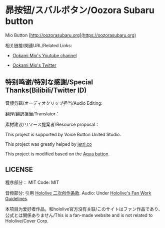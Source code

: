 # 昴按钮/スバルボタン/Oozora Subaru button

Mio Button [http://oozorasubaru.org](https://oozorasubaru.org)

相关链接/関連URL/Related Links:

* [Ookami Mio's Youtube channel](https://www.youtube.com/channel/UCvzGlP9oQwU--Y0r9id_jnA)

* [Ookami Mio's Twitter](https://twitter.com/oozorasubaru)

## 特别鸣谢/特別な感謝/Special Thanks(Bilibili/Twitter ID)

音频剪辑/オーディオクリップ担当/Audio Editing: 

翻译/翻訳担当/Translator：

素材建议/リソース提案者/Resource proposal：

This project is supported by Voice Button United Studio.

This project was greatly helped by  [jetri.co](https://twitter.com/dragonjetmkii?s=09)

This project is modified based on the [Aqua button](https://github.com/zyzsdy/aqua-button).

## LICENSE

程序部分： MIT
Code: MIT

音频部分: 引用 [Hololive 二次创作条款](https://www.hololive.tv/terms).
Audio: Under [Hololive's Fan Work Guidelines](https://en.hololive.tv/terms).

本项目为爱好者作品，和hololive官方没有关联/このサイトはファン作品であり、公式とは関係ありません/This is a fan-made website and is not related to Hololive/Cover Corp.

